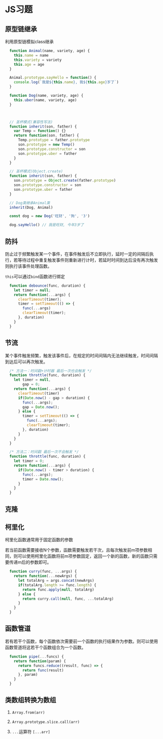# JS习题

## 原型链继承

利用原型链模拟class继承

```js
  function Animal(name, variety, age) {
    this.name = name
    this.variety = variety
    this.age = age
  }

  Animal.prototype.sayHello = function() {
    console.log(`我是${this.name}, 我${this.age}岁了`)
  }

  function Dog(name, variety, age) {
    this.uber(name, variety, age)
  }



  // 圣杯模式(兼容性写法)
  function inherit(son, father) {
    var Temp = function() {}
    return function(son, father) {
      Temp.prototype = father.prototype
      son.prototype = new Temp()
      son.prototype.constructor = son
      son.prototype.uber = father
    }
  }

  // 圣杯模式(Object.create)
  function inherit(son, father) {
    son.prototype = Object.create(father.prototype)
    son.prototype.constructor = son
    son.prototype.uber = father
  }

  // Dog类继承Animal类
  inherit(Dog, Animal)

  const dog = new Dog('旺财', '狗', '3')

  dog.sayHello() // 我是旺财, 今年3岁了
```

## 防抖

防止过于频繁触发某一个事件，在事件触发后不立即执行，延时一定的间隔后执行，若等待过程中重复触发事件则重新进行计时，若延时时间到达后没有再次触发则执行该事件处理函数。

`this`可以通过`bind`函数进行绑定

```js
  function debounce(func, duration) {
    let timer = null;
    return function(...args) {
      clearTimeout(timer);
      timer = setTimeout(() => {
        func(...args)
        clearTimeout(timer);
      }, duration)
    }
  }
```

## 节流

某个事件触发频繁，触发该事件后，在规定的时间间隔内无法继续触发，时间间隔到达后可以再次触发。

```js
  /* 方法一：时间戳+计时器 最后一次也会触发 */
  function throttle(func, duration) {
    let timer = null,
        gap = 0;
    return function(...args) {
      clearTimeout(timer)
      if(Date.now() - gap > duration) {
        func(...args);
        gap = Date.now();
      } else {
        timer = setTimeout(() => {
          func(...args);
          clearTimeout(timer);
        }, duration)
      }
    }
  }

  /* 方法二：时间戳 最后一次不会触发 */
  function throttle(func, duration) {
    let timer = 0;
    return function(...args) {
      if(Date.now() - timer > duration) {
        func(...args);
        timer = Date.now();
      }
    }
  }
```

## 克隆

## 柯里化

柯里化函数通常用于固定函数的参数

若当前函数需要接收N个参数，函数需要触发若干次，且每次触发前m项参数相同，则可以使用柯里化函数将前m项参数固定，返回一个新的函数，新的函数只需要传递m后的参数即可。

```js
  function curry(func, ...args) {
    return function(...newArgs) {
      let totalArg = args.concat(newArgs)
      if(totalArg.length >= func.length) {
        return func.apply(null, totalArg)
      } else {
        return curry.call(null, func, ...totalArg)
      }
    }
  }
```

## 函数管道

若有若干个函数，每个函数依次需要前一个函数的执行结果作为参数。则可以使用函数管道将这若干个函数组合为一个函数。

```js
  function pipe(...funcs) {
    return function(param) {
      return funcs.reduce((result, func) => {
        return func(result)
      }, param)
    }
  }
```

## 类数组转换为数组

1. `Array.from(arr)`

2. `Array.prototype.slice.call(arr)`

3. `...`运算符 `[...arr]`
